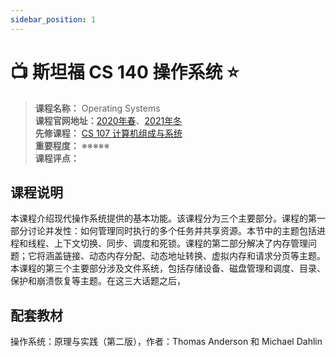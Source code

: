 ```yaml
---
sidebar_position: 1
---
```


# 📺 斯坦福 CS 140 操作系统 ⭐️


>**课程名称：** Operating Systems    
**课程官网地址：**[2020年春](https://web.stanford.edu/~ouster/cgi-bin/cs140-spring20/index.php)、[2021年冬](https://www.scs.stanford.edu/21wi-cs140/)    
**先修课程：** [CS 107 计算机组成与系统](https://hackway.org/docs/cs/sophomore/system/cs107)       
**重要程度：** ※※※※※  
**课程评点：**   

## 课程说明
本课程介绍现代操作系统提供的基本功能。该课程分为三个主要部分。课程的第一部分讨论并发性：如何管理同时执行的多个任务并共享资源。本节中的主题包括进程和线程、上下文切换、同步、调度和死锁。课程的第二部分解决了内存管​​理问题；它将涵盖链接、动态内存分配、动态地址转换、虚拟内存和请求分页等主题。本课程的第三个主要部分涉及文件系统，包括存储设备、磁盘管理和调度、目录、保护和崩溃恢复等主题。在这三大话题之后，



## 配套教材


操作系统：原理与实践（第二版），作者：Thomas Anderson 和 Michael Dahlin




